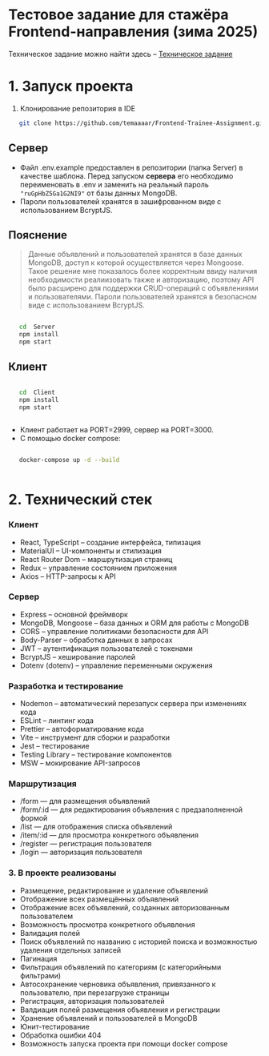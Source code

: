 # Тестовое задание для стажёра Frontend-направления (зима 2025)
Техническое задание можно найти здесь – [Техническое задание](https://github.com/avito-tech/tech-internship/blob/main/Tech%20Internships/Frontend/Frontend-trainee-assignment-winter-2025/Frontend-trainee-assignment-winter-2025.md)

# 1. Запуск проекта
1. Клонирование репозитория в IDE
```bash
   git clone https://github.com/temaaaar/Frontend-Trainee-Assignment.git
```
## Сервер
- Файл .env.example предоставлен в репозитории (папка Server) в качестве шаблона. Перед запуском **сервера** его необходимо переименовать в .env и заменить <PASSWORD> на реальный пароль ```"ruGpHbZ5Ga1G2NI9"``` от базы данных MongoDB.
- Пароли пользователей хранятся в зашифрованном виде с использованием BcryptJS.

## Пояснение
> Данные объявлений и пользователей хранятся в базе данных MongoDB, доступ к которой осуществляется через Mongoose.
Такое решение мне показалось более корректным ввиду наличия необходимости реалиизовать также и авторизацию, поэтому API было расширено для поддержки CRUD-операций с объявлениями и пользователями.
> Пароли пользователей хранятся в безопасном виде с использованием BcryptJS.

```bash

   cd  Server
   npm install
   npm start

```
## Клиент

```bash

   cd  Client
   npm install
   npm start
   
```
- Клиент работает на PORT=2999, сервер на PORT=3000.
- С помощью docker compose:
```bash

   docker-compose up -d --build
   
```
# 2. Технический стек
### Клиент
- React, TypeScript – создание интерфейса, типизация
- MaterialUI – UI-компоненты и стилизация
- React Router Dom – маршрутизация страниц
- Redux – управление состоянием приложения
- Axios – HTTP-запросы к API

### Сервер
- Express – основной фреймворк
- MongoDB, Mongoose – база данных и ORM для работы с MongoDB
- CORS – управление политиками безопасности для API
- Body-Parser – обработка данных в запросах
- JWT – аутентификация пользователей с токенами
- BcryptJS – хеширование паролей
- Dotenv (dotenv) – управление переменными окружения

### Разработка и тестирование
- Nodemon – автоматический перезапуск сервера при изменениях кода
- ESLint – линтинг кода
- Prettier – автоформатирование кода
- Vite – инструмент для сборки и разработки
- Jest – тестирование
- Testing Library – тестирование компонентов
- MSW – мокирование API-запросов

### Маршрутизация
- /form — для размещения объявлений
- /form/:id — для редактирования объявления с предзаполненной формой
- /list — для отображения списка объявлений
- /item/:id — для просмотра конкретного объявления
- /register — регистрация пользователя
- /login — авторизация пользователя

### 3. В проекте реализованы
- Размещение, редактирование и удаление объявлений
- Отображение всех размещённых объявлений
- Отображение всех объявлений, созданных авторизованным пользователем
- Возможность просмотра конкретного объявления
- Валидация полей
- Поиск объявлений по названию с историей поиска и возможностью удаления отдельных записей
- Пагинация
- Фильтрация объявлений по категориям (с категорийными фильтрами)
- Автосохранение черновика объявления, привязанного к пользователю, при перезагрузке страницы
- Регистрация, авторизация пользователей
- Валдиация полей размещения объявления и регистрации
- Хранение объявлений и пользователей в MongoDB
- Юнит-тестирование
- Обработка ошибки 404
- Возможность запуска проекта при помощи docker compose

